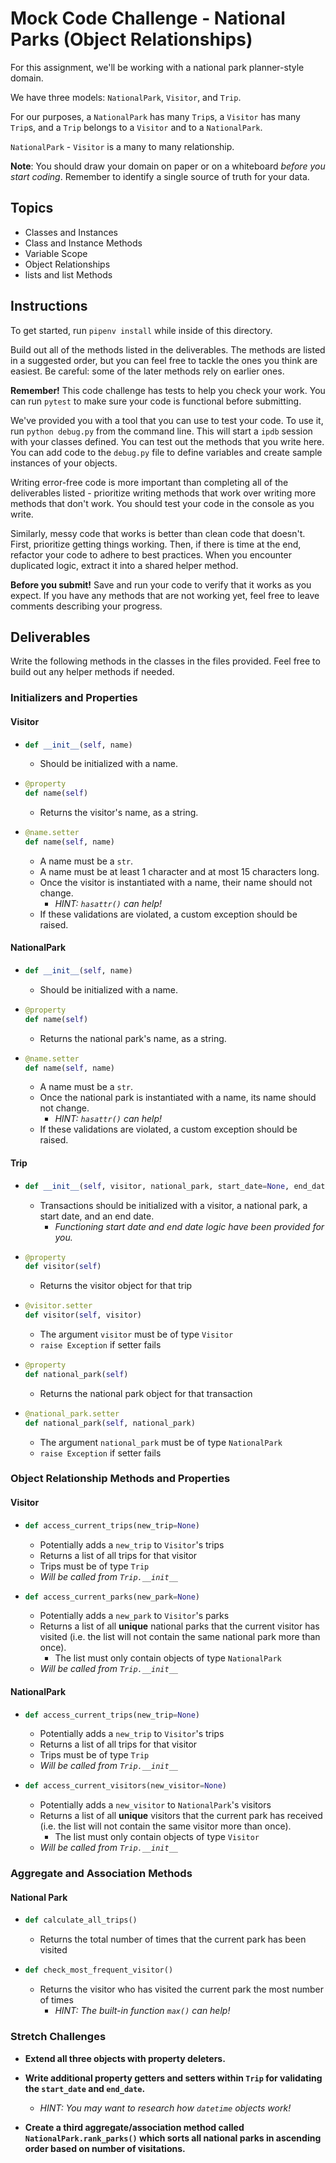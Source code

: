 # Mock Code Challenge - National Parks (Object Relationships)

For this assignment, we'll be working with a national park planner-style domain.

We have three models: `NationalPark`, `Visitor`, and `Trip`.

For our purposes, a `NationalPark` has many `Trip`s, a `Visitor` has many
`Trip`s, and a `Trip` belongs to a `Visitor` and to a `NationalPark`.

`NationalPark` - `Visitor` is a many to many relationship.

**Note**: You should draw your domain on paper or on a whiteboard _before you
start coding_. Remember to identify a single source of truth for your data.

## Topics

- Classes and Instances
- Class and Instance Methods
- Variable Scope
- Object Relationships
- lists and list Methods

## Instructions

To get started, run `pipenv install` while inside of this directory.

Build out all of the methods listed in the deliverables. The methods are listed
in a suggested order, but you can feel free to tackle the ones you think are
easiest. Be careful: some of the later methods rely on earlier ones.

**Remember!** This code challenge has tests to help you check your work. You
can run `pytest` to make sure your code is functional before submitting.

We've provided you with a tool that you can use to test your code. To use it,
run `python debug.py` from the command line. This will start a `ipdb` session
with your classes defined. You can test out the methods that you write here. You
can add code to the `debug.py` file to define variables and create sample
instances of your objects.

Writing error-free code is more important than completing all of the
deliverables listed - prioritize writing methods that work over writing more
methods that don't work. You should test your code in the console as you write.

Similarly, messy code that works is better than clean code that doesn't. First,
prioritize getting things working. Then, if there is time at the end, refactor
your code to adhere to best practices. When you encounter duplicated logic,
extract it into a shared helper method.

**Before you submit!** Save and run your code to verify that it works as you
expect. If you have any methods that are not working yet, feel free to leave
comments describing your progress.

## Deliverables

Write the following methods in the classes in the files provided. Feel free to
build out any helper methods if needed.

### Initializers and Properties

#### Visitor

- 
  ```python
  def __init__(self, name)
  ```
  - Should be initialized with a name.
- 
  ```python
  @property
  def name(self)
  ```
  - Returns the visitor's name, as a string.
- 
  ```python
  @name.setter
  def name(self, name)
  ```
  - A name must be a `str`.
  - A name must be at least 1 character and at most 15 characters long.
  - Once the visitor is instantiated with a name, their name should not change.
    - _HINT: `hasattr()` can help!_
  - If these validations are violated, a custom exception should be raised.

#### NationalPark

- 
  ```python
  def __init__(self, name)
  ```
  - Should be initialized with a name.
- 
  ```python
  @property
  def name(self)
  ```
  - Returns the national park's name, as a string.
- 
  ```python
  @name.setter
  def name(self, name)
  ```
  - A name must be a `str`.
  - Once the national park is instantiated with a name, its name should not change.
    - _HINT: `hasattr()` can help!_
  - If these validations are violated, a custom exception should be raised.

#### Trip

- 
    ```python
    def __init__(self, visitor, national_park, start_date=None, end_date=None)
    ```
    - Transactions should be initialized with a visitor, a national park, a start date, and an end date.
      - _Functioning start date and end date logic have been provided for you._
- 
  ```python
  @property
  def visitor(self)
  ```
    - Returns the visitor object for that trip
- 
  ```python
  @visitor.setter
  def visitor(self, visitor)
  ```
    - The argument `visitor` must be of type `Visitor`
    - `raise Exception` if setter fails
- 
  ```python
  @property
  def national_park(self)
  ```
    - Returns the national park object for that transaction
- 
  ```python
  @national_park.setter
  def national_park(self, national_park)
  ```
    - The argument `national_park` must be of type `NationalPark` 
    - `raise Exception` if setter fails

### Object Relationship Methods and Properties

#### Visitor

- 
  ```python
  def access_current_trips(new_trip=None)
  ```
  - Potentially adds a `new_trip` to `Visitor`'s trips
  - Returns a list of all trips for that visitor
  - Trips must be of type `Trip`
  - _Will be called from `Trip.__init__`_
- 
  ```python
  def access_current_parks(new_park=None)
  ```
  - Potentially adds a `new_park` to `Visitor`'s parks
  - Returns a list of all **unique** national parks that the current visitor has visited (i.e. the list will not contain the same national park more than once).
    - The list must only contain objects of type `NationalPark`
  - _Will be called from `Trip.__init__`_ 

#### NationalPark

- 
  ```python
  def access_current_trips(new_trip=None)
  ```
  - Potentially adds a `new_trip` to `Visitor`'s trips
  - Returns a list of all trips for that visitor
  - Trips must be of type `Trip`
  - _Will be called from `Trip.__init__`_
- 
  ```python
  def access_current_visitors(new_visitor=None)
  ```
  - Potentially adds a `new_visitor` to `NationalPark`'s visitors
  - Returns a list of all **unique** visitors that the current park has received (i.e. the list will not contain the same visitor more than once).
    - The list must only contain objects of type `Visitor`
  - _Will be called from `Trip.__init__`_ 

### Aggregate and Association Methods

#### National Park

- 
  ```python
  def calculate_all_trips()
  ```
  - Returns the total number of times that the current park has been visited
- 
  ```python
  def check_most_frequent_visitor()
  ```
  - Returns the visitor who has visited the current park the most number of times
    - _HINT: The built-in function `max()` can help!_

### Stretch Challenges

- **Extend all three objects with property deleters.**

- **Write additional property getters and setters within `Trip` for validating the `start_date` and `end_date`.**
  - _HINT: You may want to research how `datetime` objects work!_
  
- **Create a third aggregate/association method called `NationalPark.rank_parks()` which sorts all national parks in ascending order based on number of visitations.**